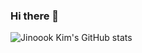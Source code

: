 ### Hi there 👋
![Jinoook Kim's GitHub stats](https://github-readme-stats.vercel.app/api?username=kimjinoook&theme=dark&show_icons=true)
<!--
**KimJinoook/KimJinoook** is a ✨ _special_ ✨ repository because its `README.md` (this file) appears on your GitHub profile.

Here are some ideas to get you started:

- 🔭 I’m currently working on ...
- 🌱 I’m currently learning ...
- 👯 I’m looking to collaborate on ...
- 🤔 I’m looking for help with ...
- 💬 Ask me about ...
- 📫 How to reach me: ...
- 😄 Pronouns: ...
- ⚡ Fun fact: ...
-->
